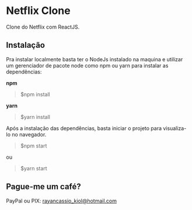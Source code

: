 # Netflix Clone
Clone do Netflix com ReactJS.

## Instalação
Pra instalar localmente basta ter o NodeJs instalado na maquina e utilizar um gerenciador de pacote node como npm ou yarn para instalar as dependências:

**npm**
> $npm install

**yarn**
> $yarn install

Após a instalação das dependências, basta iniciar o projeto para visualiza-lo no navegador.
> $npm start

ou

> $yarn start

## Pague-me um café?
PayPal ou PIX: rayancassio_kiol@hotmail.com